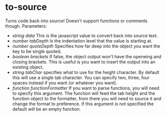 # to-source
Turns code back into source! Doesn't support functions or comments though.
Parameters:

- *string* _data_ This is the javascript value to convert back into source text.
- *number* _tabDepth_ Is the indentation level that the value is starting at.
- *number* _quoteDepth_ Specifies how far deep into the object you want the key to be single quoted.
- *boolean* _brackets_ If false, the object output won't have the openeing and closing brackets. 
This is useful is you want to insert the output into an existing object.
- *string* _tabChar_ specifies what to use for the height character. By default this will
use a single tab character. You can specify two, three, four spaces instead if you want (or 
whatever you want).
- *function* _functionFormatter_ If you want to parse functions, you will need to specify
this argument. The function will feed the tab height and the function object to the
formatter, from there you will need to source it and change the format to preference. If this
argument is not specified the default will be an empty function.

